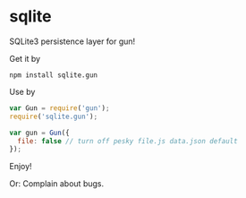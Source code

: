 # sqlite
SQLite3 persistence layer for gun!

Get it by

`npm install sqlite.gun`

Use by

```javascript
var Gun = require('gun');
require('sqlite.gun');

var gun = Gun({
  file: false // turn off pesky file.js data.json default 
});
```

Enjoy!

Or: Complain about bugs.
